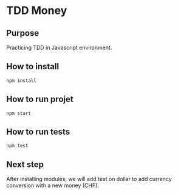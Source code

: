 # TDD Money

## Purpose

Practicing TDD in Javascript environment.

## How to install

```shell
npm install
```

## How to run projet

```shell
npm start
```

## How to run tests

```shell
npm test
```

## Next step

After installing modules, we will add test on dollar to add currency conversion with a new money (CHF).
